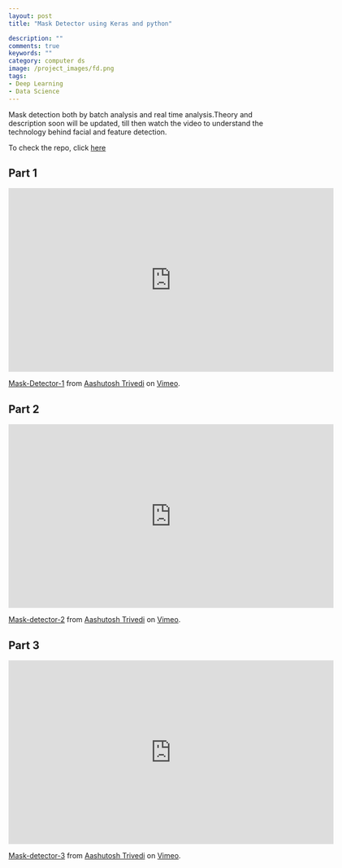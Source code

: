 ```yaml
---
layout: post
title: "Mask Detector using Keras and python"

description: ""
comments: true
keywords: ""
category: computer ds
image: /project_images/fd.png
tags:
- Deep Learning
- Data Science
---
```


Mask detection both by batch analysis and real time analysis.Theory and description
soon will be updated, till then watch the video to understand the technology behind
facial and feature detection.


To check the repo, click [here](https://github.com/AashutoshTrivedi/mask_detectorme)
## Part 1

<iframe src="https://player.vimeo.com/video/486407739" width="640" height="361" frameborder="0" allow="autoplay; fullscreen" allowfullscreen></iframe>
<p><a href="https://vimeo.com/486407739">Mask-Detector-1</a> from <a href="https://vimeo.com/user128346394">Aashutosh Trivedi</a> on <a href="https://vimeo.com">Vimeo</a>.</p>

## Part 2

<iframe src="https://player.vimeo.com/video/486407304" width="640" height="361" frameborder="0" allow="autoplay; fullscreen" allowfullscreen></iframe>
<p><a href="https://vimeo.com/486407304">Mask-detector-2</a> from <a href="https://vimeo.com/user128346394">Aashutosh Trivedi</a> on <a href="https://vimeo.com">Vimeo</a>.</p>

## Part 3

<iframe src="https://player.vimeo.com/video/486407491" width="640" height="361" frameborder="0" allow="autoplay; fullscreen" allowfullscreen></iframe>
<p><a href="https://vimeo.com/486407491">Mask-detector-3</a> from <a href="https://vimeo.com/user128346394">Aashutosh Trivedi</a> on <a href="https://vimeo.com">Vimeo</a>.</p>
